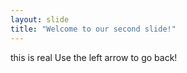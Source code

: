 ```yaml
---
layout: slide
title: "Welcome to our second slide!"
---
```

this is real
Use the left arrow to go back!
